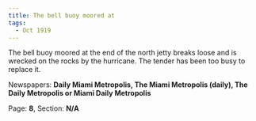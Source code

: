 ```yaml
---  
title: The bell buoy moored at  
tags:  
  - Oct 1919  
---  
```

  
The bell buoy moored at the end of the north jetty breaks loose and is wrecked on the rocks by the hurricane. The tender has been too busy to replace it.  
  
Newspapers: **Daily Miami Metropolis, The Miami Metropolis (daily), The Daily Metropolis or Miami Daily Metropolis**  
  
Page: **8**, Section: **N/A** 
